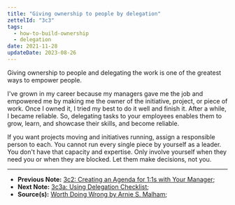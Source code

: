 ```yaml
---
title: "Giving ownership to people by delegation"
zettelId: "3c3"
tags:
  - how-to-build-ownership
  - delegation
date: 2021-11-28
updateDate: 2023-08-26
---
```


Giving ownership to people and delegating the work is one of the greatest ways to empower people.

I've grown in my career because my managers gave me the job and empowered me by making me the owner of the initiative, project, or piece of work. Once I owned it, I tried my best to do it well and finish it. After a while, I became reliable. So, delegating tasks to your employees enables them to grow, learn, and showcase their skills, and become reliable.

If you want projects moving and initiatives running, assign a responsible person to each. You cannot run every single piece by yourself as a leader. You don't have that capacity and expertise. Only involve yourself when they need you or when they are blocked. Let them make decisions, not you.

---

- **Previous Note:** [3c2: Creating an Agenda for 1:1s with Your Manager](/notes/3c2/);
- **Next Note:** [3c3a: Using Delegation Checklist](/notes/3c3a/);
- **Source(s):** [Worth Doing Wrong by Arnie S. Malham](/books/worth-doing-wrong-book-summary-review-and-notes/);
